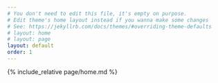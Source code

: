 ```yaml
---
# You don't need to edit this file, it's empty on purpose.
# Edit theme's home layout instead if you wanna make some changes
# See: https://jekyllrb.com/docs/themes/#overriding-theme-defaults
# layout: home
# layout: page
layout: default
order: 1
---
```

{% include_relative page/home.md %}
